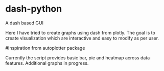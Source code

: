 # dash-python
A dash based GUI

Here I have tried to create graphs using dash from plotly. The goal is to create visualization which are interactive and easy to modify as per user.

#Inspiration from autoplotter package

Currently the script provides basic bar, pie and heatmap across data features. Additional graphs in progress.

